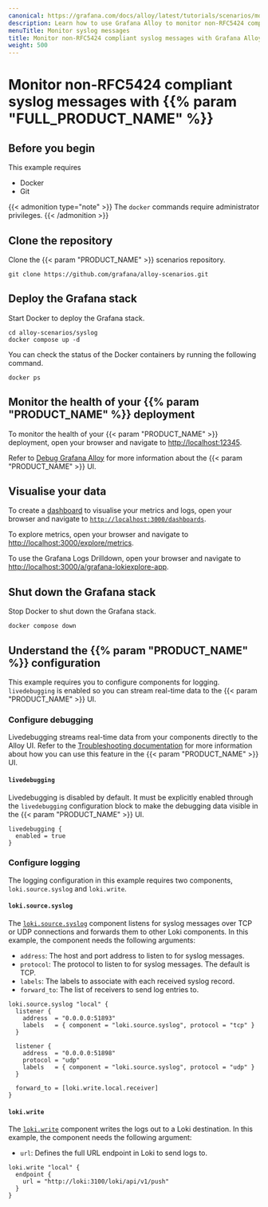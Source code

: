 ```yaml
---
canonical: https://grafana.com/docs/alloy/latest/tutorials/scenarios/monitor-syslog-messages/
description: Learn how to use Grafana Alloy to monitor non-RFC5424 compliant syslog messages
menuTitle: Monitor syslog messages
title: Monitor non-RFC5424 compliant syslog messages with Grafana Alloy
weight: 500
---
```


# Monitor non-RFC5424 compliant syslog messages with {{% param "FULL_PRODUCT_NAME" %}}

## Before you begin

This example requires

* Docker
* Git

{{< admonition type="note" >}}
The `docker` commands require administrator privileges.
{{< /admonition >}}

## Clone the repository

Clone the {{< param "PRODUCT_NAME" >}} scenarios repository.

```shell
git clone https://github.com/grafana/alloy-scenarios.git
```

## Deploy the Grafana stack

Start Docker to deploy the Grafana stack.

```shell
cd alloy-scenarios/syslog
docker compose up -d
```

You can check the status of the Docker containers by running the following command.

```shell
docker ps
```

## Monitor the health of your {{% param "PRODUCT_NAME" %}} deployment

To monitor the health of your {{< param "PRODUCT_NAME" >}} deployment, open your browser and navigate to [http://localhost:12345](http://localhost:12345).

Refer to [Debug Grafana Alloy](https://grafana.com/docs/alloy/latest/troubleshoot/debug/) for more information about the {{< param "PRODUCT_NAME" >}} UI.

## Visualise your data

To create a [dashboard](https://grafana.com/docs/grafana/latest/getting-started/build-first-dashboard/#create-a-dashboard) to visualise your metrics and logs, open your browser and navigate to [`http://localhost:3000/dashboards`](http://localhost:3000/dashboards).

To explore metrics, open your browser and navigate to [http://localhost:3000/explore/metrics](http://localhost:3000/explore/metrics).

To use the Grafana Logs Drilldown, open your browser and navigate to [http://localhost:3000/a/grafana-lokiexplore-app](http://localhost:3000/a/grafana-lokiexplore-app).

## Shut down the Grafana stack

Stop Docker to shut down the Grafana stack.

```shell
docker compose down
```

## Understand the {{% param "PRODUCT_NAME" %}} configuration

This example requires you to configure components for logging.
`livedebugging` is enabled so you can stream real-time data to the {{< param "PRODUCT_NAME" >}} UI.

### Configure debugging

Livedebugging streams real-time data from your components directly to the Alloy UI.
Refer to the [Troubleshooting documentation][troubleshooting] for more information about how you can use this feature in the {{< param "PRODUCT_NAME" >}} UI.

[troubleshooting]: https://grafana.com/docs/alloy/latest/troubleshoot/debug/#live-debugging-page

#### `livedebugging`

Livedebugging is disabled by default.
It must be explicitly enabled through the `livedebugging` configuration block to make the debugging data visible in the {{< param "PRODUCT_NAME" >}} UI.

```alloy
livedebugging {
  enabled = true
}
```

### Configure logging

The logging configuration in this example requires two components, `loki.source.syslog` and `loki.write`.

#### `loki.source.syslog`

The [`loki.source.syslog`][loki.source.syslog] component listens for syslog messages over TCP or UDP connections and forwards them to other Loki components.
In this example, the component needs the following arguments:

* `address`: The host and port address to listen to for syslog messages.
* `protocol`: The protocol to listen to for syslog messages. The default is TCP.
* `labels`: The labels to associate with each received syslog record.
* `forward_to`: The list of receivers to send log entries to.

```alloy
loki.source.syslog "local" {
  listener {
    address  = "0.0.0.0:51893"
    labels   = { component = "loki.source.syslog", protocol = "tcp" }
  }

  listener {
    address  = "0.0.0.0:51898"
    protocol = "udp"
    labels   = { component = "loki.source.syslog", protocol = "udp" }
  }

  forward_to = [loki.write.local.receiver]
}
```

#### `loki.write`

The [`loki.write`][loki.write] component writes the logs out to a Loki destination.
In this example, the component needs the following argument:

* `url`: Defines the full URL endpoint in Loki to send logs to.

```alloy
loki.write "local" {
  endpoint {
    url = "http://loki:3100/loki/api/v1/push"
  }
}
```

[loki.source.syslog]: https://grafana.com/docs/alloy/<ALLOY_VERSION>/reference/components/loki/loki.source.syslog/
[loki.write]: https://grafana.com/docs/alloy/<ALLOY_VERSION>/reference/components/loki/loki.write/
